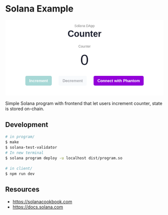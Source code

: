 # Solana Example

![Thumbnail](./thumbnail.png)

Simple Solana program with frontend that let users increment counter, state is stored on-chain.

## Development

```sh
# in program/
$ make
$ solana-test-validator
# In new terminal
$ solana program deploy -u localhost dist/program.so

# in client/
$ npm run dev
```

## Resources

- https://solanacookbook.com
- https://docs.solana.com
